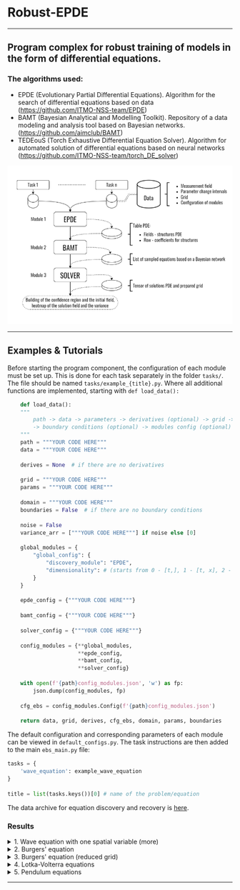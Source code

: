 # Robust-EPDE

---
Program complex for robust training of models in the form of differential equations.
---

### The algorithms used:

- EPDE (Evolutionary Partial Differential Equations). Algorithm for the search of differential equations based on data (https://github.com/ITMO-NSS-team/EPDE)
- BAMT (Bayesian Analytical and Modelling Toolkit). Repository of a data modeling and analysis tool based on Bayesian networks. (https://github.com/aimclub/BAMT)
- TEDEouS (Torch Exhaustive Differential Equation Solver). Algorithm for automated solution of differential equations based on neural networks (https://github.com/ITMO-NSS-team/torch_DE_solver)

![title](docs/EBS_new.png)

---
## Examples & Tutorials

Before starting the program component, the configuration of each module must be set up. This is done for each task separately in the folder `tasks/`. The file should be named `tasks/example_{title}.py`. Where all additional functions are implemented, starting with `def load_data():`
```Python
    def load_data():
    """
        path -> data -> parameters -> derivatives (optional) -> grid -> 
        -> boundary conditions (optional) -> modules config (optional)
    """
    path = """YOUR CODE HERE"""
    data = """YOUR CODE HERE"""

    derives = None  # if there are no derivatives

    grid = """YOUR CODE HERE"""
    params = """YOUR CODE HERE"""
    
    domain = """YOUR CODE HERE"""
    boundaries = False  # if there are no boundary conditions

    noise = False
    variance_arr = ["""YOUR CODE HERE"""] if noise else [0]

    global_modules = {
        "global_config": {
            "discovery_module": "EPDE",
            "dimensionality": # (starts from 0 - [t,], 1 - [t, x], 2 - [t, x, y])
        }
    }

    epde_config = {"""YOUR CODE HERE"""}

    bamt_config = {"""YOUR CODE HERE"""}

    solver_config = {"""YOUR CODE HERE"""}

    config_modules = {**global_modules,
                      **epde_config,
                      **bamt_config,
                      **solver_config}

    with open(f'{path}config_modules.json', 'w') as fp:
        json.dump(config_modules, fp)

    cfg_ebs = config_modules.Config(f'{path}config_modules.json')

    return data, grid, derives, cfg_ebs, domain, params, boundaries
```

The default configuration and corresponding parameters of each module can be viewed in `default_configs.py`. The task instructions are then added to the main `ebs_main.py` file:
```Python
tasks = {
    'wave_equation': example_wave_equation
}

title = list(tasks.keys())[0] # name of the problem/equation
```

The data archive for equation discovery and recovery is [here](https://github.com/6Naci/data-archive-for-equation-discovery-and-recovery).

### Results

<details>
<summary>1. Wave equation with one spatial variable (more) </summary>

```math 
\frac{\partial^{2} u}{\partial t^{2}} - \frac{1}{25} \frac{\partial^{2} u}{\partial x^{2}} = 0,
```
```math 
\\ 100\times100, x \in [0; 1], t \in [0; 1].
```
The output of the `EPDE` module is presented in the form of a table. The fields in the table are the structures of the obtained partial differential equations, where each row contains the coefficients at each structure. 

These data are input to the `BAMT` module to build a Bayesian network based on them. 
The results of the module are: 
* distribution of coefficients at structures (illustrated in the figure below)
![title](docs/examples/wave_equation/distribution.png) 
* list of sampled partial differential equations, which in turn is the input to the `SOLVER` module.

The resulting solution fields of partial differential equations are used to construct a confidence region and an average solution. The results are displayed for comparison with the original data and as heat maps.
![title](docs/examples/wave_equation/figure_all.gif)

![title](docs/examples/wave_equation/heatmap_1.png)
![title](docs/examples/wave_equation/heatmap_2.png)

</details>

<details>
<summary>2. Burgers' equation </summary>
<br>

```math 
\frac{\partial u}{\partial t} +  u \frac{\partial u}{\partial x} = 0,
```
```math 
\\ 256\times256, x \in [-4000; 4000], t \in [0; 4].
```
![title](docs/examples/burgers_equation/distribution.png)

![title](docs/examples/burgers_equation/figure_all.gif)

![title](docs/examples/burgers_equation/heatmap_2.png)
![title](docs/examples/burgers_equation/heatmap_1.png)

</details>

<details>
<summary>3. Burgers' equation (reduced grid) </summary>

```math 
 \frac{\partial u}{\partial t} +  u \frac{\partial u}{\partial x} = 0,
```
```math 
 \\ 100 \times100, x \in [-1000; 0], t \in [0; 1].
```
</details>

<details>
<summary>4. Lotka-Volterra equations </summary>

```math 
 \begin{equation*}
 \begin{cases}
  \frac{\partial u}{\partial t} = \normalsize 0.55 \cdot u - 0.028 \cdot u \cdot v, 
   \\
   \frac{\partial v}{\partial t} = \normalsize - 0.84 \cdot v + 0.026 \cdot u \cdot v.
 \end{cases}
\end{equation*}
```
```math 
 \\ t \in [0, 20],
 \\ u_0, \ v_0 = 30, 4.
```

![title](docs/examples/lotka_volterra_equations/figure_1.png)

</details>

<details>
<summary>5. Pendulum equations </summary>

```math 
    \begin{equation}
    \begin{gathered}
    \begin{cases}
    \dot\sigma  =  z, 
    \\
    \dot z =  -\frac{1}{\sqrt{5}} z -\sin(\sigma) + 0.2 \quad 
    \end{cases}
    \end{gathered}
    \end{equation}
```
```math 
 \\ t \in [0, 20],
 \\ \sigma_0, \ z_0 = \frac{\pi}{2}, 0.5.
```
</details>




---

